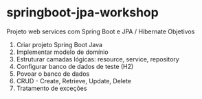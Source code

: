 # springboot-jpa-workshop

Projeto web services com Spring Boot e JPA / Hibernate
Objetivos
  
 1. Criar projeto Spring Boot Java
 2. Implementar modelo de domínio
 3. Estruturar camadas lógicas: resource, service, repository
 4. Configurar banco de dados de teste (H2)
 5. Povoar o banco de dados
 6. CRUD - Create, Retrieve, Update, Delete
 7. Tratamento de exceções


